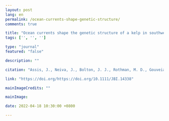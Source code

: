 ```yaml
---
layout: post
lang: en
permalink: /ocean-currents-shape-genetic-structure/
comments: true

title: "Ocean currents shape the genetic structure of a kelp in southwestern Africa"
tags: ['', '', '']

type: "journal"
featured: "false"

description: ""

citation: "Assis, J., Neiva, J., Bolton, J. J., Rothman, M. D., Gouveia, L., Paulino, C., Mohdnasir, H., & Serrão, E. A. (2022). Ocean currents shape the genetic structure of a kelp in southwestern Africa. Journal of Biogeography."

link: "https://doi.org/https://doi.org/10.1111/JBI.14338"

mainImageCredits: ""

mainImage: 

date: 2022-04-18 10:30:00 +0800

---
```


